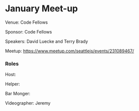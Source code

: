 # January Meet-up

Venue: Code Fellows

Sponsor: Code Fellows

Speakers: David Luecke and Terry Brady

Meetup: https://www.meetup.com/seattlejs/events/231089467/

### Roles

Host:

Helper:

Bar Monger:

Videographer: Jeremy
